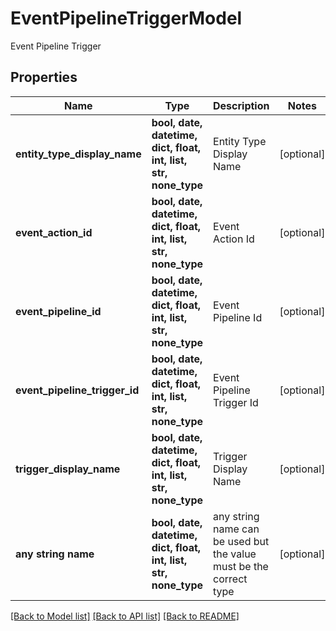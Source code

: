 # EventPipelineTriggerModel

Event Pipeline Trigger

## Properties
Name | Type | Description | Notes
------------ | ------------- | ------------- | -------------
**entity_type_display_name** | **bool, date, datetime, dict, float, int, list, str, none_type** | Entity Type Display Name | [optional] 
**event_action_id** | **bool, date, datetime, dict, float, int, list, str, none_type** | Event Action Id | [optional] 
**event_pipeline_id** | **bool, date, datetime, dict, float, int, list, str, none_type** | Event Pipeline Id | [optional] 
**event_pipeline_trigger_id** | **bool, date, datetime, dict, float, int, list, str, none_type** | Event Pipeline Trigger Id | [optional] 
**trigger_display_name** | **bool, date, datetime, dict, float, int, list, str, none_type** | Trigger Display Name | [optional] 
**any string name** | **bool, date, datetime, dict, float, int, list, str, none_type** | any string name can be used but the value must be the correct type | [optional]

[[Back to Model list]](../README.md#documentation-for-models) [[Back to API list]](../README.md#documentation-for-api-endpoints) [[Back to README]](../README.md)


